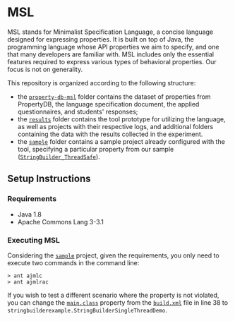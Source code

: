 # MSL

MSL stands for Minimalist Specification Language, a concise language designed for expressing properties. It is built on top of Java, the programming language whose API properties we aim to specify, and one that many developers are familiar with. MSL includes only the essential features required to express various types of behavioral properties. Our focus is not on generality.

This repository is organized according to the following structure: 

- the [`property-db-msl`](property-db-msl) folder contains the dataset of properties from PropertyDB, the language specification document, the applied questionnaires, and students' responses;
- the [`results`](results) folder contains the tool prototype for utilizing the language, as well as projects with their respective logs, and additional folders containing the data with the results collected in the experiment. 
- the [`sample`](sample) folder contains a sample project already configured with the tool, specifying a particular property from our sample ([`StringBuilder_ThreadSafe`](https://github.com/runtimeverification/property-db/blob/master/annotated-java-api/java/lang/StringBuilder_ThreadSafe.mop)). 

## Setup Instructions

### Requirements
- Java 1.8
- Apache Commons Lang 3-3.1

### Executing MSL

Considering the [`sample`](sample) project, given the requirements, you only need to execute two commands in the command line: 
```
> ant ajmlc
> ant ajmlrac
```

If you wish to test a different scenario where the property is not violated, you can change the [`main.class`](https://github.com/specificationeffectiveness/SBES_2024/blob/main/sample/StringBuilder%20Single%20Thread/build.xml#L38) property from the [`build.xml`](https://github.com/specificationeffectiveness/SBES_2024/blob/main/sample/StringBuilder%20Single%20Thread/build.xml) file in line 38 to `stringbuilderexample.StringBuilderSingleThreadDemo`.

